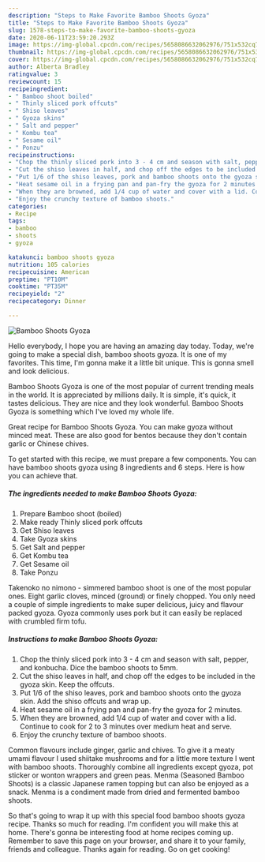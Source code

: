 ```yaml
---
description: "Steps to Make Favorite Bamboo Shoots Gyoza"
title: "Steps to Make Favorite Bamboo Shoots Gyoza"
slug: 1578-steps-to-make-favorite-bamboo-shoots-gyoza
date: 2020-06-11T23:59:20.293Z
image: https://img-global.cpcdn.com/recipes/5658086632062976/751x532cq70/bamboo-shoots-gyoza-recipe-main-photo.jpg
thumbnail: https://img-global.cpcdn.com/recipes/5658086632062976/751x532cq70/bamboo-shoots-gyoza-recipe-main-photo.jpg
cover: https://img-global.cpcdn.com/recipes/5658086632062976/751x532cq70/bamboo-shoots-gyoza-recipe-main-photo.jpg
author: Alberta Bradley
ratingvalue: 3
reviewcount: 15
recipeingredient:
- " Bamboo shoot boiled"
- " Thinly sliced pork offcuts"
- " Shiso leaves"
- " Gyoza skins"
- " Salt and pepper"
- " Kombu tea"
- " Sesame oil"
- " Ponzu"
recipeinstructions:
- "Chop the thinly sliced pork into 3 - 4 cm and season with salt, pepper, and konbucha. Dice the bamboo shoots to 5mm."
- "Cut the shiso leaves in half, and chop off the edges to be included in the gyoza skin. Keep the offcuts."
- "Put 1/6 of the shiso leaves, pork and bamboo shoots onto the gyoza skin. Add the shiso offcuts and wrap up."
- "Heat sesame oil in a frying pan and pan-fry the gyoza for 2 minutes."
- "When they are browned, add 1/4 cup of water and cover with a lid. Continue to cook for 2 to 3 minutes over medium heat and serve."
- "Enjoy the crunchy texture of bamboo shoots."
categories:
- Recipe
tags:
- bamboo
- shoots
- gyoza

katakunci: bamboo shoots gyoza 
nutrition: 105 calories
recipecuisine: American
preptime: "PT10M"
cooktime: "PT35M"
recipeyield: "2"
recipecategory: Dinner

---
```



![Bamboo Shoots Gyoza](https://img-global.cpcdn.com/recipes/5658086632062976/751x532cq70/bamboo-shoots-gyoza-recipe-main-photo.jpg)

Hello everybody, I hope you are having an amazing day today. Today, we're going to make a special dish, bamboo shoots gyoza. It is one of my favorites. This time, I'm gonna make it a little bit unique. This is gonna smell and look delicious.

Bamboo Shoots Gyoza is one of the most popular of current trending meals in the world. It is appreciated by millions daily. It is simple, it's quick, it tastes delicious. They are nice and they look wonderful. Bamboo Shoots Gyoza is something which I've loved my whole life.

Great recipe for Bamboo Shoots Gyoza. You can make gyoza without minced meat. These are also good for bentos because they don&#39;t contain garlic or Chinese chives.


To get started with this recipe, we must prepare a few components. You can have bamboo shoots gyoza using 8 ingredients and 6 steps. Here is how you can achieve that.

<!--inarticleads1-->

##### The ingredients needed to make Bamboo Shoots Gyoza:

1. Prepare  Bamboo shoot (boiled)
1. Make ready  Thinly sliced pork offcuts
1. Get  Shiso leaves
1. Take  Gyoza skins
1. Get  Salt and pepper
1. Get  Kombu tea
1. Get  Sesame oil
1. Take  Ponzu


Takenoko no nimono - simmered bamboo shoot is one of the most popular ones. Eight garlic cloves, minced (ground) or finely chopped. You only need a couple of simple ingredients to make super delicious, juicy and flavour packed gyoza. Gyoza commonly uses pork but it can easily be replaced with crumbled firm tofu. 

<!--inarticleads2-->

##### Instructions to make Bamboo Shoots Gyoza:

1. Chop the thinly sliced pork into 3 - 4 cm and season with salt, pepper, and konbucha. Dice the bamboo shoots to 5mm.
1. Cut the shiso leaves in half, and chop off the edges to be included in the gyoza skin. Keep the offcuts.
1. Put 1/6 of the shiso leaves, pork and bamboo shoots onto the gyoza skin. Add the shiso offcuts and wrap up.
1. Heat sesame oil in a frying pan and pan-fry the gyoza for 2 minutes.
1. When they are browned, add 1/4 cup of water and cover with a lid. Continue to cook for 2 to 3 minutes over medium heat and serve.
1. Enjoy the crunchy texture of bamboo shoots.


Common flavours include ginger, garlic and chives. To give it a meaty umami flavour I used shiitake mushrooms and for a little more texture I went with bamboo shoots. Thoroughly combine all ingredients except gyoza, pot sticker or wonton wrappers and green peas. Menma (Seasoned Bamboo Shoots) is a classic Japanese ramen topping but can also be enjoyed as a snack. Menma is a condiment made from dried and fermented bamboo shoots. 

So that's going to wrap it up with this special food bamboo shoots gyoza recipe. Thanks so much for reading. I'm confident you will make this at home. There's gonna be interesting food at home recipes coming up. Remember to save this page on your browser, and share it to your family, friends and colleague. Thanks again for reading. Go on get cooking!
